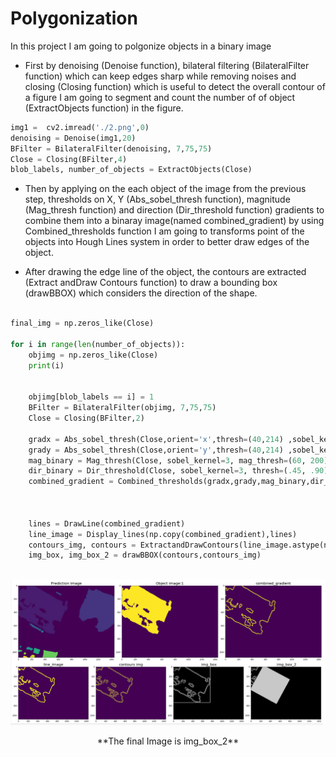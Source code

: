 # Polygonization
 
In this project I am going to polgonize objects in a binary image 

* First by denoising (Denoise function), bilateral filtering (BilateralFilter function) which can keep edges sharp while removing noises and closing (Closing function) which is useful to detect the overall contour of a figure I am going to segment and count the number of of object (ExtractObjects function) in the figure. 
~~~python
img1 =  cv2.imread('./2.png',0)
denoising = Denoise(img1,20)
BFilter = BilateralFilter(denoising, 7,75,75)
Close = Closing(BFilter,4)
blob_labels, number_of_objects = ExtractObjects(Close)
~~~
* Then by applying on the each object of the image from the previous step, thresholds on X, Y (Abs_sobel_thresh function), magnitude (Mag_thresh function) and direction (Dir_threshold function) gradients to combine them into a binaray image(named combined_gradient) by using Combined_thresholds function I am going to transforms point of the objects into Hough Lines system in order to better draw edges of the object.

* After drawing the edge line of the object, the contours are extracted (Extract andDraw Contours function) to draw a bounding box (drawBBOX) which considers the direction of the shape.

~~~python

final_img = np.zeros_like(Close)

for i in range(len(number_of_objects)):
    objimg = np.zeros_like(Close)
    print(i)
    

    objimg[blob_labels == i] = 1
    BFilter = BilateralFilter(objimg, 7,75,75)
    Close = Closing(BFilter,2)

    gradx = Abs_sobel_thresh(Close,orient='x',thresh=(40,214) ,sobel_kernel=25)
    grady = Abs_sobel_thresh(Close,orient='y',thresh=(40,214) ,sobel_kernel=25)
    mag_binary = Mag_thresh(Close, sobel_kernel=3, mag_thresh=(60, 200))
    dir_binary = Dir_threshold(Close, sobel_kernel=3, thresh=(.45, .90))
    combined_gradient = Combined_thresholds(gradx,grady,mag_binary,dir_binary)
    
    
    
    lines = DrawLine(combined_gradient)
    line_image = Display_lines(np.copy(combined_gradient),lines)
    contours_img, contours = ExtractandDrawContours(line_image.astype(np.uint8))
    img_box, img_box_2 = drawBBOX(contours,contours_img)
    
~~~

 <p align="center">
<img src="./Images/3.PNG" />
<p align="center">
**The final Image is img_box_2**
